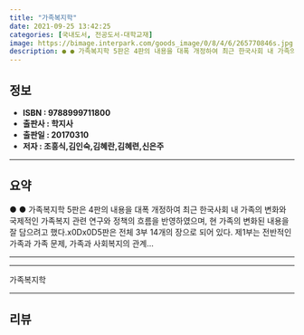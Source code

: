 ```yaml
---
title: "가족복지학"
date: 2021-09-25 13:42:25
categories: [국내도서, 전공도서-대학교재]
image: https://bimage.interpark.com/goods_image/0/8/4/6/265770846s.jpg
description: ● ● 가족복지학 5판은 4판의 내용을 대폭 개정하여 최근 한국사회 내 가족의 변화와 국제적인 가족복지 관련 연구와 정책의 흐름을 반영하였으며, 현 가족의 변화된 내용을 잘 담으려고 했다.x0Dx0D5판은 전체 3부 14개의 장으로 되어 있다. 제1부는 전반적인 가족과 가족 문제,
---
```


## **정보**

- **ISBN : 9788999711800**
- **출판사 : 학지사**
- **출판일 : 20170310**
- **저자 : 조흥식,김인숙,김혜란,김혜련,신은주**

------



## **요약**

●  ●  가족복지학 5판은 4판의 내용을 대폭 개정하여 최근 한국사회 내 가족의 변화와 국제적인 가족복지 관련 연구와 정책의 흐름을 반영하였으며, 현 가족의 변화된 내용을 잘 담으려고 했다.x0Dx0D5판은 전체 3부 14개의 장으로 되어 있다. 제1부는 전반적인 가족과 가족 문제, 가족과 사회복지의 관계... 

------



------


가족복지학 

------


## **리뷰** 

